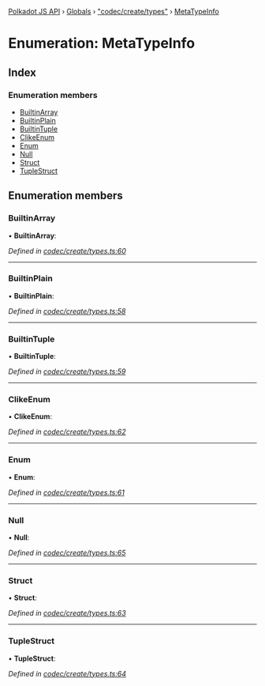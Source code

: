 [Polkadot JS API](../README.md) › [Globals](../globals.md) › ["codec/create/types"](../modules/_codec_create_types_.md) › [MetaTypeInfo](_codec_create_types_.metatypeinfo.md)

# Enumeration: MetaTypeInfo

## Index

### Enumeration members

* [BuiltinArray](_codec_create_types_.metatypeinfo.md#builtinarray)
* [BuiltinPlain](_codec_create_types_.metatypeinfo.md#builtinplain)
* [BuiltinTuple](_codec_create_types_.metatypeinfo.md#builtintuple)
* [ClikeEnum](_codec_create_types_.metatypeinfo.md#clikeenum)
* [Enum](_codec_create_types_.metatypeinfo.md#enum)
* [Null](_codec_create_types_.metatypeinfo.md#null)
* [Struct](_codec_create_types_.metatypeinfo.md#struct)
* [TupleStruct](_codec_create_types_.metatypeinfo.md#tuplestruct)

## Enumeration members

###  BuiltinArray

• **BuiltinArray**:

*Defined in [codec/create/types.ts:60](https://github.com/polkadot-js/api/blob/9086592252/packages/types/src/codec/create/types.ts#L60)*

___

###  BuiltinPlain

• **BuiltinPlain**:

*Defined in [codec/create/types.ts:58](https://github.com/polkadot-js/api/blob/9086592252/packages/types/src/codec/create/types.ts#L58)*

___

###  BuiltinTuple

• **BuiltinTuple**:

*Defined in [codec/create/types.ts:59](https://github.com/polkadot-js/api/blob/9086592252/packages/types/src/codec/create/types.ts#L59)*

___

###  ClikeEnum

• **ClikeEnum**:

*Defined in [codec/create/types.ts:62](https://github.com/polkadot-js/api/blob/9086592252/packages/types/src/codec/create/types.ts#L62)*

___

###  Enum

• **Enum**:

*Defined in [codec/create/types.ts:61](https://github.com/polkadot-js/api/blob/9086592252/packages/types/src/codec/create/types.ts#L61)*

___

###  Null

• **Null**:

*Defined in [codec/create/types.ts:65](https://github.com/polkadot-js/api/blob/9086592252/packages/types/src/codec/create/types.ts#L65)*

___

###  Struct

• **Struct**:

*Defined in [codec/create/types.ts:63](https://github.com/polkadot-js/api/blob/9086592252/packages/types/src/codec/create/types.ts#L63)*

___

###  TupleStruct

• **TupleStruct**:

*Defined in [codec/create/types.ts:64](https://github.com/polkadot-js/api/blob/9086592252/packages/types/src/codec/create/types.ts#L64)*
